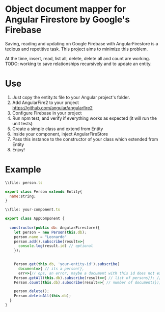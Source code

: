 # Object document mapper for Angular Firestore by Google's Firebase

Saving, reading and updating on Google Firebase with AngularFirestore is a tedious and repetitive task. This project aims to minimize this problem.

At the time, insert, read, list all, delete, delete all and count are working.
TODO: working to save relationships recursively and to update an entity.

# Use

1. Just copy the entity.ts file to your Angular project's folder.
2. Add AngularFire2 to your project https://github.com/angular/angularfire2
3. Configure Firebase in your project
4. Run npm test, and verify if everything works as expected (it will run the unit tests)
4. Create a simple class and extend from Entity
5. Inside your component, inject AngularFireStore
6. Pass this instance to the constructor of your class which extended from Entity
6. Enjoy!

# Example

```javascript
\\file: person.ts

export class Person extends Entity{
  name:string;
}

\\file: your-component.ts

export class AppComponent {
  
  constructor(public db: AngularFirestore){
    let person = new Person(this.db);
    person.name = "Leonardo"
    person.add().subscribe(result=>{
      console.log(result.id) // optional
    });
    

    Person.get(this.db, 'your-entity-id').subscribe(
      document=>{ // its a person!},
      err=>{// ops, an error, maybe a document with this id does not exists.});
    Person.getAll(this.db).subscribe(result=>{ // list of persons}); //
    Person.count(this.db).subscribe(result=>{ // number of documents});

    person.delete();
    Person.deleteAll(this.db);
  }
}
```
